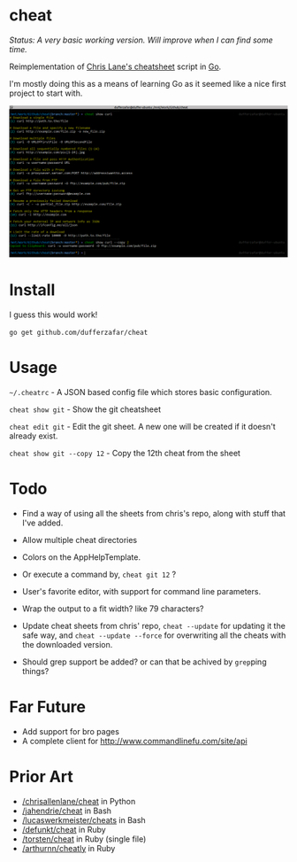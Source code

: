 # cheat

*Status: A very basic working version. Will improve when I can find some time.*

Reimplementation of [Chris Lane's cheatsheet](https://github.com/chrisallenlane/cheat) script in [Go](http://golang.org/). 

I'm mostly doing this as a means of learning Go as it seemed like a nice first project to start with. 

![Screenshot](screenshot.png)

# Install

I guess this would work!

`go get github.com/dufferzafar/cheat`

# Usage

`~/.cheatrc` - A JSON based config file which stores basic configuration.

`cheat show git` - Show the git cheatsheet

`cheat edit git` - Edit the git sheet. A new one will be created if it doesn't already exist.

`cheat show git --copy 12` - Copy the 12th cheat from the sheet

# Todo

* Find a way of using all the sheets from chris's repo, along with stuff that I've added.

* Allow multiple cheat directories
* Colors on the AppHelpTemplate.

* Or execute a command by, `cheat git 12` ?

* User's favorite editor, with support for command line parameters.

* Wrap the output to a fit width? like 79 characters?

* Update cheat sheets from chris' repo, `cheat --update` for updating it the safe way, and `cheat --update --force` for overwriting all the cheats with the downloaded version.

* Should grep support be added? or can that be achived by `grep`ping things?

# Far Future

* Add support for bro pages
* A complete client for http://www.commandlinefu.com/site/api

# Prior Art

* [/chrisallenlane/cheat](http://github.com/chrisallenlane/cheat) in Python
* [/jahendrie/cheat](https://github.com/jahendrie/cheat) in Bash
* [/lucaswerkmeister/cheats](https://github.com/lucaswerkmeister/cheats) in Bash
* [/defunkt/cheat](https://github.com/defunkt/) in Ruby
* [/torsten/cheat](https://github.com/torsten/cheat) in Ruby (single file)
* [/arthurnn/cheatly](https://github.com/arthurnn/cheatly) in Ruby

<!--

Markdown Cheatsheets - https://github.com/rstacruz/cheatsheets
Kapeli's Sheets - https://github.com/Kapeli/cheatsheets
Git Cheat - https://github.com/0xAX/git-cheat
More Sheets - https://github.com/Dmitrii-I/cheat

-->
